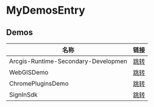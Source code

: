 # MyDemosEntry

## Demos
名称|链接
-|-
Arcgis-Runtime-Secondary-Developmen|[跳转](https://github.com/soitwaterdemos/Arcgis-Runtime-Secondary-Developmen)
WebGISDemo|[跳转](https://github.com/soitwaterdemos/WebGISDemo)
ChromePluginsDemo|[跳转](https://github.com/soitwaterdemos/ChromePluginsDemo)
SignInSdk|[跳转](https://github.com/soitwaterdemos/SignInSDK)